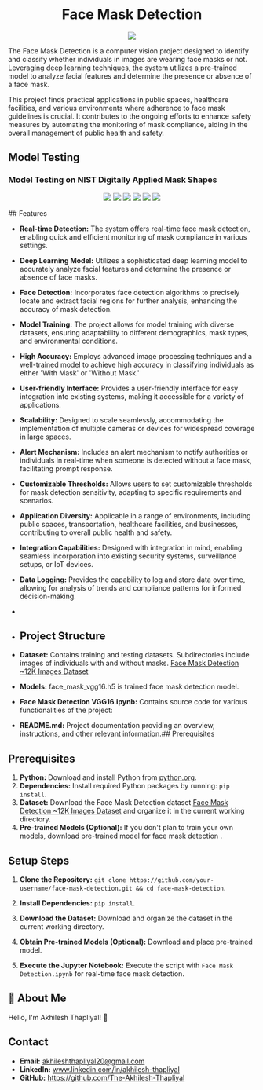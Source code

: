 
<h1 align="center">Face Mask Detection</h1>

<p align="center">
<img src
="http://drive.google.com/uc?export=view&id=1ZVlmUUfuWfD_6AwCcterhr_oSed2nIcR">
</p>

The Face Mask Detection is a computer vision project designed to identify and classify whether individuals in images are wearing face masks or not. Leveraging deep learning techniques, the system utilizes a pre-trained model to analyze facial features and determine the presence or absence of a face mask.

This project finds practical applications in public spaces, healthcare facilities, and various environments where adherence to face mask guidelines is crucial. It contributes to the ongoing efforts to enhance safety measures by automating the monitoring of mask compliance, aiding in the overall management of public health and safety.



## Model Testing
### Model Testing on NIST Digitally Applied Mask Shapes

<p align="center">    
<img src="http://drive.google.com/uc?export=view&id=1ZjLr4IbuOx2_NXyROkoliLgXn9IOL0x_">

<img src="http://drive.google.com/uc?export=view&id=1wHdSaTa_6adTWyjJAYQQJo0IXGELYYhI">

<img src="http://drive.google.com/uc?export=view&id=1e-GQmTJK1aC_ySLCcATd7t7nx0SqT6VJ">

<img src="http://drive.google.com/uc?export=view&id=1sDj9w09UvKW5GMSp6nwrj9K8VOH_NrYg">


<img src="http://drive.google.com/uc?export=view&id=1EXHcu3q_fe0fi-5QwMRmY61Ao0oifPWc">


<img src="http://drive.google.com/uc?export=view&id=1c5VZ1XN5kTqY_xvjrwXpWsgCvyawVktC">
</p>
## Features

- **Real-time Detection:** The system offers real-time face mask detection, enabling quick and efficient monitoring of mask compliance in various settings.

- **Deep Learning Model:** Utilizes a sophisticated deep learning model to accurately analyze facial features and determine the presence or absence of face masks.

- **Face Detection:** Incorporates face detection algorithms to precisely locate and extract facial regions for further analysis, enhancing the accuracy of mask detection.

- **Model Training:** The project allows for model training with diverse datasets, ensuring adaptability to different demographics, mask types, and environmental conditions.

- **High Accuracy:** Employs advanced image processing techniques and a well-trained model to achieve high accuracy in classifying individuals as either 'With Mask' or 'Without Mask.'

- **User-friendly Interface:** Provides a user-friendly interface for easy integration into existing systems, making it accessible for a variety of applications.

- **Scalability:** Designed to scale seamlessly, accommodating the implementation of multiple cameras or devices for widespread coverage in large spaces.

- **Alert Mechanism:** Includes an alert mechanism to notify authorities or individuals in real-time when someone is detected without a face mask, facilitating prompt response.

- **Customizable Thresholds:** Allows users to set customizable thresholds for mask detection sensitivity, adapting to specific requirements and scenarios.

- **Application Diversity:** Applicable in a range of environments, including public spaces, transportation, healthcare facilities, and businesses, contributing to overall public health and safety.

- **Integration Capabilities:** Designed with integration in mind, enabling seamless incorporation into existing security systems, surveillance setups, or IoT devices.

- **Data Logging:** Provides the capability to log and store data over time, allowing for analysis of trends and compliance patterns for informed decision-making.
-
- ## Project Structure


- **Dataset:** Contains training and testing datasets. Subdirectories include images of individuals with and without masks. [Face Mask Detection ~12K Images Dataset](https://www.kaggle.com/datasets/ashishjangra27/face-mask-12k-images-dataset)

- **Models:** face_mask_vgg16.h5 is trained face mask detection model.

- **Face Mask Detection VGG16.ipynb:** Contains source code for various functionalities of the project:

- **README.md:** Project documentation providing an overview, instructions, and other relevant information.## Prerequisites

## Prerequisites

1. **Python:** Download and install Python from [python.org](https://www.python.org/downloads/).
2. **Dependencies:** Install required Python packages by running: `pip install`.
3. **Dataset:** Download the Face Mask Detection dataset [Face Mask Detection ~12K Images Dataset](https://www.kaggle.com/datasets/ashishjangra27/face-mask-12k-images-dataset) and organize it in the current working directory.
4. **Pre-trained Models (Optional):** If you don't plan to train your own models, download pre-trained model for face mask detection .

## Setup Steps

1. **Clone the Repository:** `git clone https://github.com/your-username/face-mask-detection.git && cd face-mask-detection`.

2. **Install Dependencies:** `pip install`.

3. **Download the Dataset:** Download and organize the dataset in the current working directory.

4. **Obtain Pre-trained Models (Optional):** Download and place pre-trained model.

5. **Execute the Jupyter Notebook:** Execute the script with `Face Mask Detection.ipynb` for real-time face mask detection.



   
## 🚀 About Me
Hello, I'm Akhilesh Thapliyal! 👋

## Contact

- **Email:** akhileshthapliyal20@gmail.com
- **LinkedIn:** www.linkedin.com/in/akhilesh-thapliyal
- **GitHub:** https://github.com/The-Akhilesh-Thapliyal
